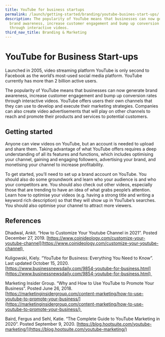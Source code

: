 ```yaml
---
title: YouTube for business startups
permalink: /launch/getting-started/branding/youtube-busines-start-ups/
description: The popularity of YouTube means that businesses can now generate
  brand awareness, increase customer engagement and bump up conversion rates
  through interactive videos.
third_nav_title: Branding & Marketing
---
```

# YouTube for Business Start-ups 

Launched in 2005, video streaming platform YouTube is only second to Facebook as the world’s most-used social media platform. YouTube currently has more than 2 billion active users. 

The popularity of YouTube means that businesses can now generate brand awareness, increase customer engagement and bump up conversion rates through interactive videos. YouTube offers users their own channels that they can use to develop and execute their marketing strategies. Companies can also create video advertisements that will play on other channels to reach and promote their products and services to potential customers. 

## Getting started 

Anyone can view videos on YouTube, but an account is needed to upload and share them. Taking advantage of what YouTube offers requires a deep understanding of all its features and functions, which includes optimising your channel, gaining and engaging followers, advertising your brand, and monetising your channel to increase profitability. 

To get started, you’ll need to set up a brand account on YouTube. You should also do some groundwork and learn who your audience is and who your competitors are. You should also check out other videos, especially those that are trending to have an idea of what grabs people’s attention. Learn how to optimise your videos (e.g. having a strong title and writing a keyword rich description) so that they will show up in YouTube’s searches. You should also optimise your channel to attract more viewers. 

## References 

Dhadwal, Ankit. “How to Customize Your Youtube Channel in 2021”. Posted December 27, 2019. [https://www.coinideology.com/customize-your-youtube-channel](https://www.coinideology.com/customize-your-youtube-channel) 

Kuligowski, Kiely. “YouTube for Business: Everything You Need to Know”. Last updated October 15, 2020. [https://www.businessnewsdaily.com/9854-youtube-for-business.html](https://www.businessnewsdaily.com/9854-youtube-for-business.html) 

Marketing Insider Group. “Why and How to Use YouTube to Promote Your Business”. Posted June 26, 2018.  [https://marketinginsidergroup.com/content-marketing/how-to-use-youtube-to-promote-your-business/](https://marketinginsidergroup.com/content-marketing/how-to-use-youtube-to-promote-your-business/) 

Baird, Fergus and Sehl, Katie. “The Complete Guide to YouTube Marketing in 2020”. Posted September 9, 2020. [https://blog.hootsuite.com/youtube-marketing/](https://blog.hootsuite.com/youtube-marketing/)